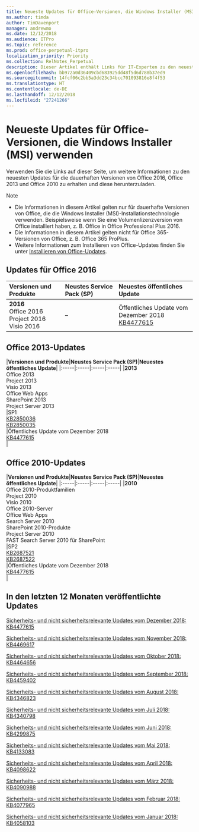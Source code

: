 ```yaml
---
title: Neueste Updates für Office-Versionen, die Windows Installer (MSI) verwenden
ms.author: timda
author: TimDavenport
manager: andrewmo
ms.date: 12/12/2018
ms.audience: ITPro
ms.topic: reference
ms.prod: office-perpetual-itpro
localization_priority: Priority
ms.collection: RelNotes_Perpetual
description: Dieser Artikel enthält Links für IT-Experten zu den neuesten Updateinformationen für dauerhafte Versionen von Office 2016, Office 2013 und Office 2010
ms.openlocfilehash: bb972a0d36409cbd683925dd48f5d6d788b37ed9
ms.sourcegitcommit: 14fcf06c2bb5a3dd23c34bcc701093816e8f4f53
ms.translationtype: HT
ms.contentlocale: de-DE
ms.lasthandoff: 12/12/2018
ms.locfileid: "27241266"
---
```

# <a name="latest-updates-for-versions-of-office-that-use-windows-installer-msi"></a>Neueste Updates für Office-Versionen, die Windows Installer (MSI) verwenden

Verwenden Sie die Links auf dieser Seite, um weitere Informationen zu den neuesten Updates für die dauerhaften Versionen von Office 2016, Office 2013 und Office 2010 zu erhalten und diese herunterzuladen.
  
 
> [!NOTE]
> - Die Informationen in diesem Artikel gelten nur für dauerhafte Versionen von Office, die die Windows Installer (MSI)-Installationstechnologie verwenden. Beispielsweise wenn Sie eine Volumenlizenzversion von Office installiert haben, z. B. Office in Office Professional Plus 2016.
> - Die Informationen in diesem Artikel gelten nicht für Office 365-Versionen von Office, z. B. Office 365 ProPlus.
> - Weitere Informationen zum Installieren von Office-Updates finden Sie unter [Installieren von Office-Updates](https://support.office.com/article/2ab296f3-7f03-43a2-8e50-46de917611c5). 


## <a name="office-2016-updates"></a>Updates für Office 2016

|**Versionen und Produkte**|**Neustes Service Pack (SP)**|**Neuestes öffentliches Update**|
|:-----|:-----|:-----|
|**2016** <br/> Office 2016  <br/> Project 2016  <br/> Visio 2016  <br/> |–  <br/> |Öffentliches Update vom Dezember 2018  <br/> [KB4477615](https://support.microsoft.com/help/4477615) <br/> |
   
## <a name="office-2013-updates"></a>Office 2013-Updates

|**Versionen und Produkte**|**Neustes Service Pack (SP)**|**Neuestes öffentliches Update**|
|:-----|:-----|:-----|:-----|
|**2013** <br/> Office 2013  <br/> Project 2013  <br/> Visio 2013  <br/> Office Web Apps  <br/> SharePoint 2013  <br/> Project Server 2013  <br/> |SP1 <br/> [KB2850036](https://support.microsoft.com/kb/2850036) <br/>[KB2850035](https://support.microsoft.com/kb/2850035) <br/> |Öffentliches Update vom Dezember 2018  <br/> [KB4477615](https://support.microsoft.com/help/4477615) <br/> |
   
## <a name="office-2010-updates"></a>Office 2010-Updates

|**Versionen und Produkte**|**Neustes Service Pack (SP)**|**Neuestes öffentliches Update**|
|:-----|:-----|:-----|:-----|
|**2010** <br/> Office 2010-Produktfamilien  <br/> Project 2010  <br/> Visio 2010  <br/> Office 2010-Server  <br/> Office Web Apps  <br/> Search Server 2010  <br/> SharePoint 2010-Produkte  <br/> Project Server 2010  <br/> FAST Search Server 2010 für SharePoint  <br/> |SP2 <br/>[KB2687521](https://support.microsoft.com/kb/2687521) <br/> [KB2687522](https://support.microsoft.com/kb/2687522) <br/> |Öffentliches Update vom Dezember 2018 <br/>[KB4477615](https://support.microsoft.com/help/4477615) <br/>|
   

   
## <a name="updates-released-in-past-12-months"></a>In den letzten 12 Monaten veröffentlichte Updates

[Sicherheits- und nicht sicherheitsrelevante Updates vom Dezember 2018: KB4477615](https://support.microsoft.com/help/4477615)

[Sicherheits- und nicht sicherheitsrelevante Updates vom November 2018: KB4469617](https://support.microsoft.com/help/4469617)

[Sicherheits- und nicht sicherheitsrelevante Updates vom Oktober 2018: KB4464656](https://support.microsoft.com/help/4464656)

[Sicherheits- und nicht sicherheitsrelevante Updates vom September 2018: KB4459402](https://support.microsoft.com/help/4459402) 

[Sicherheits- und nicht sicherheitsrelevante Updates vom August 2018: KB4346823](https://support.microsoft.com/help/4346823)   

[Sicherheits- und nicht sicherheitsrelevante Updates vom Juli 2018: KB4340798](https://support.microsoft.com/help/4340798)   

[Sicherheits- und nicht sicherheitsrelevante Updates vom Juni 2018: KB4299875](https://support.microsoft.com/help/4299875)  

[Sicherheits- und nicht sicherheitsrelevante Updates vom Mai 2018: KB4133083 ](https://support.microsoft.com/de-DE/help/4133083)
  
[Sicherheits- und nicht sicherheitsrelevante Updates vom April 2018: KB4098622](https://support.microsoft.com/de-DE/help/4098622) 
  
[Sicherheits- und nicht sicherheitsrelevante Updates vom März 2018: KB4090988](https://support.microsoft.com/de-DE/help/4090988)  
  
[Sicherheits- und nicht sicherheitsrelevante Updates vom Februar 2018: KB4077965](https://support.microsoft.com/help/4077965)  
  
[Sicherheits- und nicht sicherheitsrelevante Updates vom Januar 2018: KB4058103](https://support.microsoft.com/help/4058103)   
  
